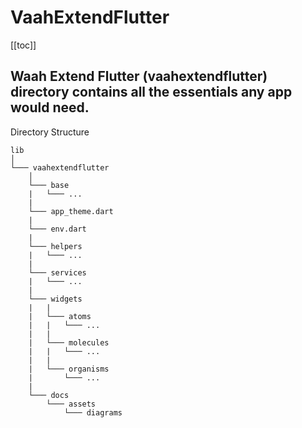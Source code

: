 # VaahExtendFlutter

[[toc]]

## Waah Extend Flutter (vaahextendflutter) directory contains all the essentials any app would need.

Directory Structure
```
lib
│   
└─── vaahextendflutter
    │
    └─── base
    |   └─── ...
    |
    └─── app_theme.dart
    |
    └─── env.dart
    |
    └─── helpers
    |   └─── ...
    |
    └─── services
    |   └─── ...
    |
    └─── widgets
    |   | 
    |   └─── atoms
    |   |   └─── ...
    |   | 
    |   └─── molecules
    |   |   └─── ...
    |   | 
    |   └─── organisms
    |       └─── ...
    |
    └─── docs
        └─── assets
            └─── diagrams
```